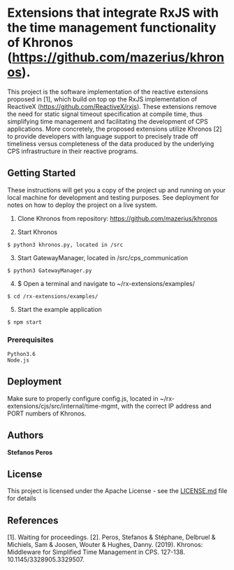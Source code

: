 # Extensions that integrate RxJS with the time management functionality of Khronos (https://github.com/mazerius/khronos).

This project is the software implementation of the reactive extensions proposed in [1], which build on top op the RxJS implementation of ReactiveX (https://github.com/ReactiveX/rxjs).
These extensions remove the need for static signal timeout specification at compile time, thus simplifying time management and facilitating the development of CPS applications. 
More concretely, the proposed extensions utilize Khronos [2] to provide developers with language support to precisely trade off timeliness versus completeness of the data produced by the underlying CPS infrastructure in their reactive programs.

## Getting Started

These instructions will get you a copy of the project up and running on your local machine for development and testing purposes. See deployment for notes on how to deploy the project on a live system.

1. Clone Khronos from repository: https://github.com/mazerius/khronos

2. Start Khronos
```
$ python3 khronos.py, located in /src
```
3. Start GatewayManager, located in /src/cps_communication
```
$ python3 GatewayManager.py
```
4. $ Open a terminal and navigate to ~/rx-extensions/examples/
```
$ cd /rx-extensions/examples/
```

5. Start the example application
```
$ npm start
```

### Prerequisites


```
Python3.6
Node.js
```


## Deployment

Make sure to properly configure config.js, located in ~/rx-extensions/cjs/src/internal/time-mgmt, with the correct IP address and PORT numbers of Khronos.


## Authors

**Stefanos Peros** 

## License

This project is licensed under the Apache License - see the [LICENSE.md](LICENSE.md) file for details

## References

[1]. Waiting for proceedings. 
[2]. Peros, Stefanos & Stéphane, Delbruel & Michiels, Sam & Joosen, Wouter & Hughes, Danny. (2019). Khronos: Middleware for Simplified Time Management in CPS. 127-138. 10.1145/3328905.3329507. 
